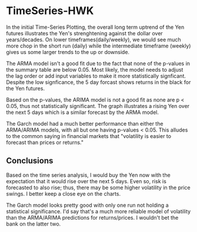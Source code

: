# TimeSeries-HWK

In the initial Time-Series Plotting, the overall long term uptrend of the Yen futures illustrates the Yen's strenghtening against the dollar over years/decades. On lower timeframes(daily/weekly), we would see much more chop in the short run (daily) while the intermediate timeframe (weekly) gives us some larger trends to the up or downside.

The ARMA model isn't a good fit due to the fact that none of the p-values in the summary table are below 0.05. Most likely, the model needs to adjust the lag order or add input variables to make it more statistically signficant. Despite the low signficance, the 5 day forcast shows returns in the black for the Yen futures.

Based on the p-values, the ARIMA model is not a good fit as none are p < 0.05, thus not statistically significant. The graph illustrates a rising Yen over the next 5 days which is a similar forecast by the ARMA model.

The Garch model had a much better performance than either the ARMA/ARIMA models, with all but one having p-values < 0.05. This alludes to the common saying in financial markets that "volatility is easier to forecast than prices or returns."

## Conclusions

Based on the time series analysis, I would buy the Yen now with the expectation that it would rise over the next 5 days. Even so, risk is forecasted to also rise; thus, there may be some higher volatility in the price swings. I better keep a close eye on the charts.

The Garch model looks pretty good with only one run not holding a statistical significance. I'd say that's a much more reliable model of volatility than the ARMA/ARIMA predictions for returns/prices. I wouldn't bet the bank on the latter two.
